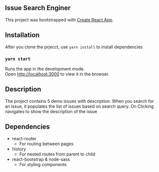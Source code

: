 ## Issue Search Enginer

This project was bootstrapped with [Create React App](https://github.com/facebook/create-react-app).

## Installation

After you clone the prjecct, use `yarn install` to install dependencies

### `yarn start`

Runs the app in the development mode.<br />
Open [http://localhost:3000](http://localhost:3000) to view it in the browser.

## Description

The project contains 5 demo issues with description. When you search for an issue, it populates the list of issues based on search query. On Clicking navigates to show the description of the issue

## Dependencies
* react-router
  * For routing between pages
* history
  * For nested routes from parent to child
* react-bootstrap & node-sass
  * For styling components

